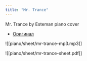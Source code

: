 ```yaml
---
title: "Mr. Trance"
---
```

Mr. Trance by Esteman piano cover
- [Оригинал](https://youtu.be/GOxnVXmQ5CQ)

![[piano/sheet/mr-trance-mp3.mp3]]

![[piano/sheet/mr-trance-sheet.pdf]]